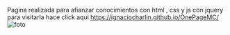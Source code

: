 Pagina realizada para afianzar conocimientos con html , css y js con jquery
para visitarla hace click aqui https://ignaciocharlin.github.io/OnePageMC/
![foto](https://user-images.githubusercontent.com/67008931/111204169-a25bfb80-85a4-11eb-9abb-729087e0c50b.png)


